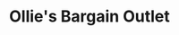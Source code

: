 ---
title: "Ollie's Bargain Outlet"
url: /columbus/ollies-bargain-outlet-emporium-square/
shop: Kramladen
---